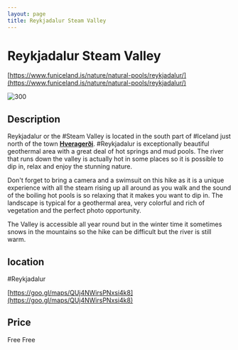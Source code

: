 ```yaml
--- 
layout: page
title: Reykjadalur Steam Valley 
---
```

# Reykjadalur Steam Valley

[https://www.funiceland.is/nature/natural-pools/reykjadalur/](https://www.funiceland.is/nature/natural-pools/reykjadalur/)

![300](https://www.funiceland.is/media/1636/reykjadalur-bathing.jpg)

## Description
Reykjadalur or the #Steam Valley is located in the south part of #Iceland just north of the town [**Hveragerði**](https://www.funiceland.is/places-to-go/towns-and-villages/hveragerdi/ "Hveragerdi"). #Reykjadalur is exceptionally beautiful geothermal area with a great deal of hot springs and mud pools. The river that runs down the valley is actually hot in some places so it is possible to dip in, relax and enjoy the stunning nature.

Don't forget to bring a camera and a swimsuit on this hike as it is a unique experience with all the steam rising up all around as you walk and the sound of the boiling hot pools is so relaxing that it makes you want to dip in. The landscape is typical for a geothermal area, very colorful and rich of vegetation and the perfect photo opportunity.

The Valley is accessible all year round but in the winter time it sometimes snows in the mountains so the hike can be difficult but the river is still warm.

## location
#Reykjadalur

[https://goo.gl/maps/QUj4NWirsPNxsi4k8](https://goo.gl/maps/QUj4NWirsPNxsi4k8)

## Price
Free
Free